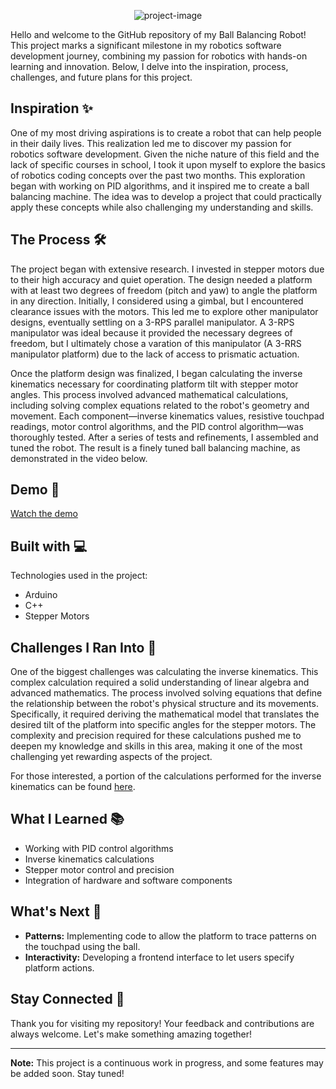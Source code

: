 <p align="center"><img src="https://socialify.git.ci/AnmeetS/Ball-Balancer/image?description=1&amp;font=Bitter&amp;language=1&amp;name=1&amp;owner=1&amp;pattern=Circuit%20Board&amp;theme=Dark" alt="project-image"></p>

Hello and welcome to the GitHub repository of my Ball Balancing Robot! This project marks a significant milestone in my robotics software development journey, combining my passion for robotics with hands-on learning and innovation. Below, I delve into the inspiration, process, challenges, and future plans for this project.

## Inspiration ✨

One of my most driving aspirations is to create a robot that can help people in their daily lives. This realization led me to discover my passion for robotics software development. Given the niche nature of this field and the lack of specific courses in school, I took it upon myself to explore the basics of robotics coding concepts over the past two months. This exploration began with working on PID algorithms, and it inspired me to create a ball balancing machine. The idea was to develop a project that could practically apply these concepts while also challenging my understanding and skills.

## The Process 🛠️

The project began with extensive research. I invested in stepper motors due to their high accuracy and quiet operation. The design needed a platform with at least two degrees of freedom (pitch and yaw) to angle the platform in any direction. Initially, I considered using a gimbal, but I encountered clearance issues with the motors. This led me to explore other manipulator designs, eventually settling on a 3-RPS parallel manipulator. A 3-RPS manipulator was ideal because it provided the necessary degrees of freedom, but I ultimately chose a varation of this manipulator (A 3-RRS manipulator platform) due to the lack of access to prismatic actuation.

Once the platform design was finalized, I began calculating the inverse kinematics necessary for coordinating platform tilt with stepper motor angles. This process involved advanced mathematical calculations, including solving complex equations related to the robot's geometry and movement. Each component—inverse kinematics values, resistive touchpad readings, motor control algorithms, and the PID control algorithm—was thoroughly tested. After a series of tests and refinements, I assembled and tuned the robot. The result is a finely tuned ball balancing machine, as demonstrated in the video below.

## Demo 🚀

[Watch the demo](https://)

## Built with 💻

Technologies used in the project:

- Arduino
- C++
- Stepper Motors

## Challenges I Ran Into 🚧

One of the biggest challenges was calculating the inverse kinematics. This complex calculation required a solid understanding of linear algebra and advanced mathematics. The process involved solving equations that define the relationship between the robot's physical structure and its movements. Specifically, it required deriving the mathematical model that translates the desired tilt of the platform into specific angles for the stepper motors. The complexity and precision required for these calculations pushed me to deepen my knowledge and skills in this area, making it one of the most challenging yet rewarding aspects of the project.

For those interested, a portion of the calculations performed for the inverse kinematics can be found [here](https://github.com/AnmeetS/Ball-Balancer/blob/main/Dynamic%20Plate%20Kinematics.pdf).

## What I Learned 📚

- Working with PID control algorithms
- Inverse kinematics calculations
- Stepper motor control and precision
- Integration of hardware and software components

## What's Next 🔮

- **Patterns:** Implementing code to allow the platform to trace patterns on the touchpad using the ball.
- **Interactivity:** Developing a frontend interface to let users specify platform actions.

## Stay Connected 📢

Thank you for visiting my repository! Your feedback and contributions are always welcome. Let's make something amazing together!

---

**Note:** This project is a continuous work in progress, and some features may be added soon. Stay tuned!
